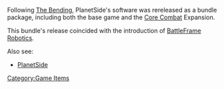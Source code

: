 Following [The Bending](The_Bending.md), PlanetSide's software
was rereleased as a bundle package, including both the base game and the
[Core Combat](Core_Combat.md) Expansion.

This bundle's release coincided with the introduction of [BattleFrame
Robotics](BattleFrame_Robotics.md).

Also see:

- [PlanetSide](PlanetSide.md)

[Category:Game Items](Category:Game_Items.md)
